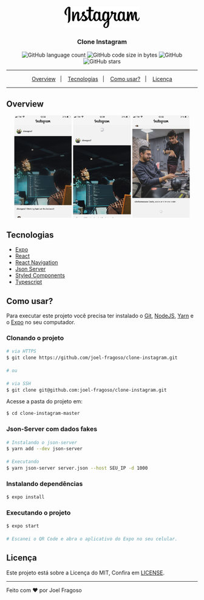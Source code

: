 <p align="center">
  <img src="./src/assets/instagram@2x.png" alt="Clone Instagram">
</p>

<h3 align="center">Clone Instagram</h3>

<p align="center">
  <img alt="GitHub language count" src="https://img.shields.io/github/languages/count/joel-fragoso/clone-instagram">

  <img alt="GitHub code size in bytes" src="https://img.shields.io/github/languages/code-size/joel-fragoso/clone-instagram">

  <img alt="GitHub" src="https://img.shields.io/github/license/joel-fragoso/clone-instagram">

  <img alt="GitHub stars" src="https://img.shields.io/github/stars/joel-fragoso/clone-instagram?style=social">
</p>

<hr>
<p align="center">
  <a href="#overview">Overview</a>&nbsp;&nbsp;&nbsp;|&nbsp;&nbsp;&nbsp;
  <a href="#tecnologias">Tecnologias</a>&nbsp;&nbsp;&nbsp;|&nbsp;&nbsp;&nbsp;
  <a href="#como-usar">Como usar?</a>&nbsp;&nbsp;&nbsp;|&nbsp;&nbsp;&nbsp;
  <a href="#licença">Licença</a>
</p>
<hr>

## Overview

<p align="center">
  <img width="30%" src="./assets/clone-instagram-first.png" alt="Clone Instagram 1">
  <img width="30%" src="./assets/clone-instagram-second.png" alt="Clone Instagram 2">
  <img width="30%" src="./assets/clone-instagram-third.png" alt="Clone Instagram 3">
</p>

## Tecnologias
- [Expo](https://expo.com)
- [React](https://react.com)
- [React Navigation](https://reactnavigation.com)
- [Json Server](https://json-server.com)
- [Styled Components](https://styled-components.com)
- [Typescript](https://typescript.com)

## Como usar?

Para executar este projeto você precisa ter instalado o [Git](https://git-scm.com/), [NodeJS](https://nodejs.org/en/), [Yarn](https://yarnpkg.com/) e o [Expo](https://expo.io/) no seu computador.

### Clonando o projeto
```bash
# via HTTPS
$ git clone https://github.com/joel-fragoso/clone-instagram.git

# ou

# via SSH
$ git clone git@github.com:joel-fragoso/clone-instagram.git
```

Acesse a pasta do projeto em:
```bash
$ cd clone-instagram-master
```

### Json-Server com dados fakes
```bash
# Instalando o json-server
$ yarn add --dev json-server

# Executando
$ yarn json-server server.json --host SEU_IP -d 1000
```

### Instalando dependências
```bash
$ expo install
```

### Executando o projeto
```bash
$ expo start

# Escanei o QR Code e abra o aplicativo do Expo no seu celular.
```

## Licença

Este projeto está sobre a Licença do MIT,
Confira em [LICENSE](LICENSE).

<hr>
Feito com ❤️ por Joel Fragoso
